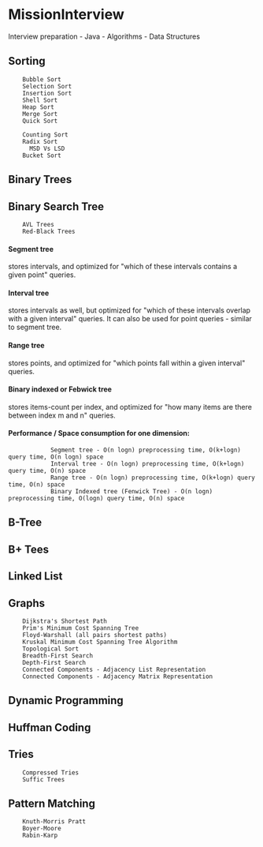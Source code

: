# MissionInterview
Interview preparation - Java - Algorithms - Data Structures 

## Sorting

        Bubble Sort
        Selection Sort
        Insertion Sort
        Shell Sort
        Heap Sort
        Merge Sort
        Quick Sort

        Counting Sort
        Radix Sort
          MSD Vs LSD
        Bucket Sort

## Binary Trees

## Binary Search Tree
        AVL Trees
        Red-Black Trees

#### Segment tree 
stores intervals, and optimized for "which of these intervals contains a given point" queries.

#### Interval tree 
stores intervals as well, but optimized for "which of these intervals overlap with a given interval" queries. It can also be used for point queries - similar to segment tree.

#### Range tree 
stores points, and optimized for "which points fall within a given interval" queries.

#### Binary indexed or Febwick tree 
stores items-count per index, and optimized for "how many items are there between index m and n" queries.

#### Performance / Space consumption for one dimension:

                Segment tree - O(n logn) preprocessing time, O(k+logn) query time, O(n logn) space
                Interval tree - O(n logn) preprocessing time, O(k+logn) query time, O(n) space
                Range tree - O(n logn) preprocessing time, O(k+logn) query time, O(n) space
                Binary Indexed tree (Fenwick Tree) - O(n logn) preprocessing time, O(logn) query time, O(n) space

## B-Tree

## B+ Tees

## Linked List

## Graphs
        Dijkstra's Shortest Path
        Prim's Minimum Cost Spanning Tree
        Floyd-Warshall (all pairs shortest paths)
        Kruskal Minimum Cost Spanning Tree Algorithm
        Topological Sort
        Breadth-First Search
        Depth-First Search
        Connected Components - Adjacency List Representation
        Connected Components - Adjacency Matrix Representation
        
## Dynamic Programming

## Huffman Coding

## Tries
        Compressed Tries
        Suffic Trees
        
## Pattern Matching
        Knuth-Morris Pratt
        Boyer-Moore
        Rabin-Karp
      
